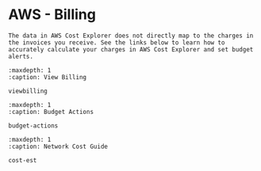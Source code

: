 # AWS - Billing

```{note}
The data in AWS Cost Explorer does not directly map to the charges in the invoices you receive. See the links below to learn how to accurately calculate your charges in AWS Cost Explorer and set budget alerts.
```

```{toctree}
:maxdepth: 1
:caption: View Billing

viewbilling

```

```{toctree}
:maxdepth: 1
:caption: Budget Actions

budget-actions

```

```{toctree}
:maxdepth: 1
:caption: Network Cost Guide

cost-est

```
